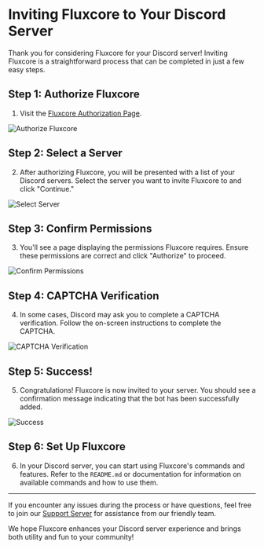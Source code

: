 # Inviting Fluxcore to Your Discord Server

Thank you for considering Fluxcore for your Discord server! Inviting Fluxcore is a straightforward process that can be completed in just a few easy steps.

## Step 1: Authorize Fluxcore

1. Visit the [Fluxcore Authorization Page](https://discord.com/oauth2/authorize?client_id=1133360795045077052&scope=bot&permissions=8).
   
![Authorize Fluxcore](https://cdn.discordapp.com/attachments/1137930609839329394/1140146098158190643/Screenshot_2023-08-13_101842.png)

## Step 2: Select a Server

2. After authorizing Fluxcore, you will be presented with a list of your Discord servers. Select the server you want to invite Fluxcore to and click "Continue."
   
![Select Server](https://cdn.discordapp.com/attachments/1137930609839329394/1140146881478008902/image.png)

## Step 3: Confirm Permissions

3. You'll see a page displaying the permissions Fluxcore requires. Ensure these permissions are correct and click "Authorize" to proceed.
   
![Confirm Permissions](https://cdn.discordapp.com/attachments/1137930609839329394/1140147118724632636/image.png)

## Step 4: CAPTCHA Verification

4. In some cases, Discord may ask you to complete a CAPTCHA verification. Follow the on-screen instructions to complete the CAPTCHA.
   
![CAPTCHA Verification](https://cdn.discordapp.com/attachments/1137930609839329394/1140147907752886354/image.png)

## Step 5: Success!

5. Congratulations! Fluxcore is now invited to your server. You should see a confirmation message indicating that the bot has been successfully added.

![Success](https://cdn.discordapp.com/attachments/1137930609839329394/1140146055472746596/Screenshot_2023-08-13_102037.png)

## Step 6: Set Up Fluxcore

6. In your Discord server, you can start using Fluxcore's commands and features. Refer to the `README.md` or documentation for information on available commands and how to use them.

---

If you encounter any issues during the process or have questions, feel free to join our [Support Server](https://discord.gg/rUjJYjqn) for assistance from our friendly team.

We hope Fluxcore enhances your Discord server experience and brings both utility and fun to your community!
